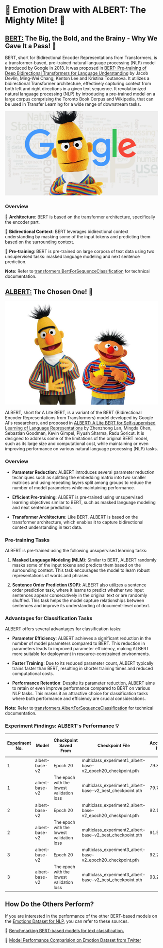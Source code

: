 
# **🎨 Emotion Draw with ALBERT: The Mighty Mite! 🤖**

## **[BERT:](https://huggingface.co/docs/transformers/en/model_doc/bert) The Big, the Bold, and the Brainy - Why We Gave It a Pass! 🫣**

BERT, short for Bidirectional Encoder Representations from Transformers, is a transformer-based, pre-trained natural language processing (NLP) model introduced by Google in 2018. It was proposed in [BERT: Pre-training of Deep Bidirectional Transformers for Language Understanding](https://arxiv.org/abs/1810.04805) by Jacob Devlin, Ming-Wei Chang, Kenton Lee and Kristina Toutanova. It utilizes a bidirectional Transformer architecture, effectively capturing context from both left and right directions in a given text sequence. It revolutionized natural language processing (NLP) by introducing a pre-trained model on a large corpus comprising the Toronto Book Corpus and Wikipedia, that can be used in Transfer Learning for a wide range of downstream tasks.

![BERT](img/bert.webp)

### **Overview**

📌 **Architecture**: BERT is based on the transformer architecture, specifically the encoder part.

📌 **Bidirectional Context**: BERT leverages bidirectional context understanding by masking some of the input tokens and predicting them based on the surrounding context.

📌 **Pre-training**: BERT is pre-trained on large corpora of text data using two unsupervised tasks: masked language modeling and next sentence prediction.

**Note:** Refer to [transformers.BertForSequenceClassification](https://huggingface.co/docs/transformers/en/model_doc/bert#transformers.BertForSequenceClassification) for technical documentation.

## **[ALBERT:](https://huggingface.co/docs/transformers/en/model_doc/albert) The Chosen One! 🚀**

![ALBERT](img/albert.jpeg)

ALBERT, short for A Lite BERT, is a variant of the BERT (Bidirectional Encoder Representations from Transformers) model developed by Google AI's researchers, and proposed in [ALBERT: A Lite BERT for Self-supervised Learning of Language Representations](https://arxiv.org/abs/1909.11942) by Zhenzhong Lan, Mingda Chen, Sebastian Goodman, Kevin Gimpel, Piyush Sharma, Radu Soricut. It is designed to address some of the limitations of the original BERT model, such as its large size and computational cost, while maintaining or even improving performance on various natural language processing (NLP) tasks.

### **Overview**

- **Parameter Reduction**: ALBERT introduces several parameter reduction techniques such as splitting the embedding matrix into two smaller matrices and using repeating layers split among groups to reduce the number of model parameters while maintaining performance. 

- **Efficient Pre-training**: ALBERT is pre-trained using unsupervised learning objectives similar to BERT, such as masked language modeling and next sentence prediction.

- **Transformer Architecture**: Like BERT, ALBERT is based on the transformer architecture, which enables it to capture bidirectional context understanding in text data.

### **Pre-training Tasks**

ALBERT is pre-trained using the following unsupervised learning tasks:

1. **Masked Language Modeling (MLM)**: Similar to BERT, ALBERT randomly masks some of the input tokens and predicts them based on the surrounding context. This task encourages the model to learn robust representations of words and phrases.

2. **Sentence Order Prediction (SOP)**: ALBERT also utilizes a sentence order prediction task, where it learns to predict whether two input sentences appear consecutively in the original text or are randomly shuffled. This task helps the model capture relationships between sentences and improve its understanding of document-level context.

### **Advantages for Classification Tasks**

ALBERT offers several advantages for classification tasks:

- **Parameter Efficiency**: ALBERT achieves a significant reduction in the number of model parameters compared to BERT. This reduction in parameters leads to improved parameter efficiency, making ALBERT more suitable for deployment in resource-constrained environments.

- **Faster Training**: Due to its reduced parameter count, ALBERT typically trains faster than BERT, resulting in shorter training times and reduced computational costs.

- **Performance Retention**: Despite its parameter reduction, ALBERT aims to retain or even improve performance compared to BERT on various NLP tasks. This makes it an attractive choice for classification tasks where both performance and efficiency are crucial considerations.

 **Note:** Refer to [transformers.AlbertForSequenceClassification](https://huggingface.co/docs/transformers/v4.40.1/en/model_doc/albert#transformers.AlbertForSequenceClassification) for technical documentation.

### **Experiment Findings: ALBERT's Performance 💡**

| Experiment No. | Model | Checkpoint Saved From | Checkpoint File | Accuracy (%) | F1 Score (%) | Avg Loss | Learning Rate | Batch Size | Training Epochs | Data Portion Used (%) | 
|----------------|-------|-----------------------|-----------------|--------------|----------|------|---------------|-----------|-----------------|-----------------|
| 1 | albert-base-v2 | Epoch 20 | multiclass_experiment1_albert-base-v2_epoch20_checkpoint.pth | 79.80 | 72.44 | 0.74 | 1e-5 | 32 | 20 | 10 |
| 1 | albert-base-v2 | The epoch with the lowest validation loss |multiclass_experiment1_albert-base-v2_best_checkpoint.pth | 79.75 | 71.98 | 0.7 | 1e-5 | 32 | 20 | 10 |
| 2 | albert-base-v2 | Epoch 20 | multiclass_experiment2_albert-base-v2_epoch20_checkpoint.pth | 92.10 | 88.31 | 0.27 | 1e-5 | 32 | 20 | 100 |
| 2 | albert-base-v2 | The epoch with the lowest validation loss | multiclass_experiment2_albert-base-v2_best_checkpoint.pth | 91.95 | 87.63 | 0.17 | 1e-5 | 32 | 20 | 100 |
| 3 | albert-base-v2 | Epoch 20 | multiclass_experiment3_albert-base-v2_epoch20_checkpoint.pth | 92.20 | 88.36 | 0.26 | 2e-5 | 64 | 20 | 100 |
| 3 | albert-base-v2 | The epoch with the lowest validation loss | multiclass_experiment3_albert-base-v2_best_checkpoint.pth | 93.25 | 89.27 | 0.14 | 2e-5 | 64 | 20 | 100 |


## **How Do the Others Perform?**

 If you are interested in the performance of the other BERT-based models on the [Emotions Dataset for NLP](https://www.kaggle.com/datasets/praveengovi/emotions-dataset-for-nlp?resource=download), you can refer to these sources.

 📌 [Benchmarking BERT-based models for text classification.](https://medium.com/@kefactor/benchmarking-bert-based-models-for-text-classification-7182db4df89a)

 📌 [Model Performance Comparision on Emotion Dataset from Twitter](https://huggingface.co/bhadresh-savani/bert-base-uncased-emotion#model-performance-comparision-on-emotion-dataset-from-twitter)